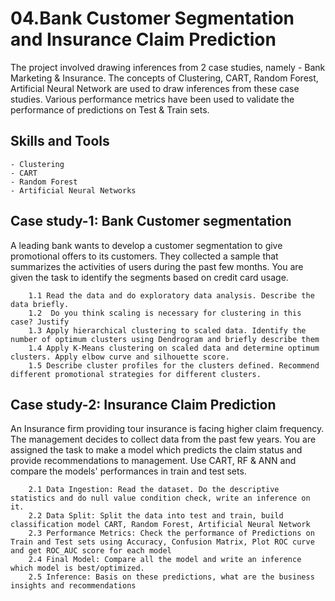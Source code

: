 # 04.Bank Customer Segmentation and Insurance Claim Prediction

The project involved drawing inferences from 2 case studies, namely - Bank Marketing & Insurance. The concepts of Clustering, CART, Random Forest, Artificial Neural Network are used to draw inferences from these case studies. Various performance metrics have been used to validate the performance of predictions on Test & Train sets.

## Skills and Tools
    - Clustering
    - CART
    - Random Forest
    - Artificial Neural Networks

## Case study-1: Bank Customer segmentation

A leading bank wants to develop a customer segmentation to give promotional offers to its customers. They collected a sample that summarizes the activities of users during the past few months. You are given the task to identify the segments based on credit card usage.

        1.1 Read the data and do exploratory data analysis. Describe the data briefly.
        1.2  Do you think scaling is necessary for clustering in this case? Justify
        1.3 Apply hierarchical clustering to scaled data. Identify the number of optimum clusters using Dendrogram and briefly describe them
        1.4 Apply K-Means clustering on scaled data and determine optimum clusters. Apply elbow curve and silhouette score.
        1.5 Describe cluster profiles for the clusters defined. Recommend different promotional strategies for different clusters.

## Case study-2: Insurance Claim Prediction

An Insurance firm providing tour insurance is facing higher claim frequency. The management decides to collect data from the past few years. You are assigned the task to make a model which predicts the claim status and provide recommendations to management. Use CART, RF & ANN and compare the models' performances in train and test sets.

        2.1 Data Ingestion: Read the dataset. Do the descriptive statistics and do null value condition check, write an inference on it.
        2.2 Data Split: Split the data into test and train, build classification model CART, Random Forest, Artificial Neural Network
        2.3 Performance Metrics: Check the performance of Predictions on Train and Test sets using Accuracy, Confusion Matrix, Plot ROC curve and get ROC_AUC score for each model
        2.4 Final Model: Compare all the model and write an inference which model is best/optimized.
        2.5 Inference: Basis on these predictions, what are the business insights and recommendations
